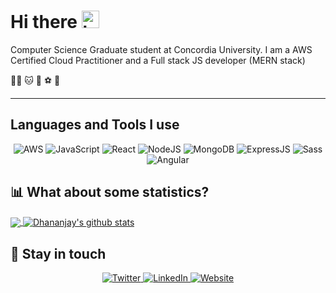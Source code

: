 # Hi there <img src="https://user-images.githubusercontent.com/1303154/88677602-1635ba80-d120-11ea-84d8-d263ba5fc3c0.gif" width="28px" alt="hi">

Computer Science Graduate student at Concordia University. 
I am a AWS Certified Cloud Practitioner and a Full stack JS developer (MERN stack)

👨‍💻 🐱 🥋 ⚽ 🥊

---

## Languages and Tools I use
<div align="center">
  <img alt="AWS" src="https://img.shields.io/badge/AWS-%23FF9900.svg?style=for-the-badge&logo=amazon-aws&logoColor=white"/>
  <img alt="JavaScript" src="https://img.shields.io/badge/javascript-%23323330.svg?style=for-the-badge&logo=javascript&logoColor=%23F7DF1E"/>
  <img alt="React" src="https://img.shields.io/badge/react-%2320232a.svg?style=for-the-badge&logo=react&logoColor=%2361DAFB"/>
  <img alt="NodeJS" src="https://img.shields.io/badge/node.js-%2343853D.svg?style=for-the-badge&logo=node-dot-js&logoColor=white"/>
  <img alt="MongoDB" src="https://img.shields.io/badge/mongodb-%2314354C.svg?style=for-the-badge&logo=mongodb&logoColor=white"/>
  <img alt="ExpressJS" src="https://img.shields.io/badge/express-%2314354C.svg?style=for-the-badge&logo=express&logoColor=white"/>
  <img alt="Sass" src="https://img.shields.io/badge/sass-%2314354C.svg?style=for-the-badge&logo=sass&logoColor=white"/>
  <img alt="Angular" src="https://img.shields.io/badge/angular-%2314354C.svg?style=for-the-badge&logo=angular&logoColor=white"/>
</div>

## :bar_chart:	What about some statistics?
<a href="https://github.com/mrynalrai">
  <img align="center" src="https://github-readme-stats.vercel.app/api/top-langs/?username=mrynalrai&theme=great-gatsby&layout=compact&langs_count=10" />
</a>
<a href="https://github.com/mrynalrai">
 <img align="center" src="https://github-readme-stats.vercel.app/api?username=mrynalrai&show_icons=true&theme=great-gatsby&line_height=27" alt="Dhananjay's github stats"/>
</a>

## :link:	Stay in touch

<div align="center">
  <a href="https://twitter.com/McAlooTikky" target="_blank">
    <img alt="Twitter" src="https://img.shields.io/badge/McAlooTikky-%231DA1F2.svg?style=for-the-badge&logo=Twitter&logoColor=white"/>
  </a>
  <a href="https://www.linkedin.com/in/mrinal-rai-37a33b11a/" target="_blank">
    <img alt="LinkedIn" src="https://img.shields.io/badge/linkedin-%230077B5.svg?style=for-the-badge&logo=linkedin&logoColor=white"/>
  </a>
  <a href="https://mrinalrai.in/" target="_blank">
  <img alt="Website" src="https://img.shields.io/badge/Website-%231877F2.svg?style=for-the-badge&logo=Website&logoColor=white"/>
  </a>
</a>
</div>
